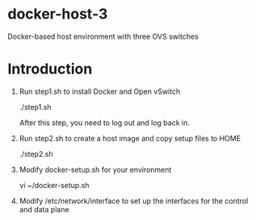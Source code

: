 # docker-host-3
Docker-based host environment with three OVS switches

# Introduction
1. Run step1.sh to install Docker and Open vSwitch

	./step1.sh

	After this step, you need to log out and log back in.

2. Run step2.sh to create a host image and copy setup files to HOME

	./step2.sh

3. Modify docker-setup.sh for your environment

	vi ~/docker-setup.sh

4. Modify /etc/network/interface to set up the interfaces for the control and data plane
